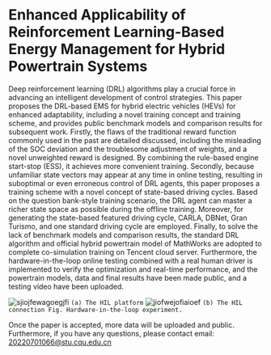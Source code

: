 # Enhanced Applicability of Reinforcement Learning-Based Energy Management for Hybrid Powertrain Systems
Deep reinforcement learning (DRL) algorithms play a crucial force in advancing an intelligent development of control strategies. This paper proposes the DRL-based EMS for hybrid electric vehicles (HEVs) for enhanced adaptability, including a novel training concept and training scheme, and provides public benchmark models and comparison results for subsequent work. Firstly, the flaws of the traditional reward function commonly used in the past are detailed discussed, including the misleading of the SOC deviation and the troublesome adjustment of weights, and a novel unweighted reward is designed. By combining the rule-based engine start-stop (ESS), it achieves more convenient training. Secondly, because unfamiliar state vectors may appear at any time in online testing, resulting in suboptimal or even erroneous control of DRL agents, this paper proposes a training scheme with a novel concept of state-based driving cycles. Based on the question bank-style training scenario, the DRL agent can master a richer state space as possible during the offline training. Moreover, for generating the state-based featured driving cycle, CARLA, DBNet, Gran Turismo, and one standard driving cycle are employed. Finally, to solve the lack of benchmark models and comparison results, the standard DRL algorithm and official hybrid powertrain model of MathWorks are adopted to complete co-simulation training on Tencent cloud server. Furthermore, the hardware-in-the-loop online testing combined with a real human driver is implemented to verify the optimization and real-time performance, and the powertrain models, data and final results have been made public, and a testing video have been uploaded.

![sjiojfewagoegjfi](https://github.com/KaysenC/Enhanced-Applicability-of-RL-Based-Energy-Management-for-Hybrid-Powertrain-Systems/assets/68646204/0aacaf60-5354-4bec-a8d4-c5867ed3906b)
`(a) The HIL platform`
![jiofwejofiaioef](https://github.com/KaysenC/Enhanced-Applicability-of-RL-Based-Energy-Management-for-Hybrid-Powertrain-Systems/assets/68646204/faafb164-1c2a-40a3-a0df-1d7c072dc0fe)
`(b) The HIL connection
Fig. Hardware-in-the-loop experiment.`

Once the paper is accepted, more data will be uploaded and public. Furthermore, if you have any questions, please contact email: 20220701066@stu.cqu.edu.cn
